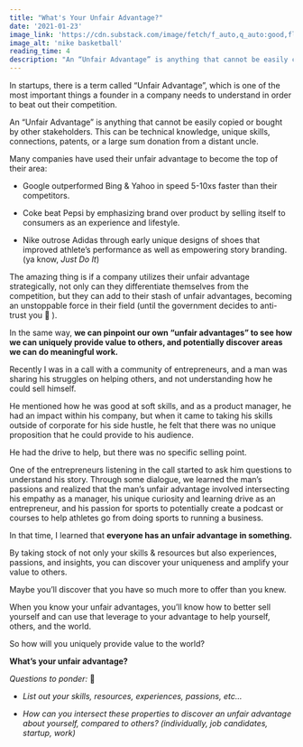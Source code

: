 ```yaml
---
title: "What's Your Unfair Advantage?"
date: '2021-01-23'
image_link: 'https://cdn.substack.com/image/fetch/f_auto,q_auto:good,fl_progressive:steep/https%3A%2F%2Fbucketeer-e05bbc84-baa3-437e-9518-adb32be77984.s3.amazonaws.com%2Fpublic%2Fimages%2Fccafb656-890a-4441-950d-22d5ff162360_6720x4480.jpeg'
image_alt: 'nike basketball'
reading_time: 4
description: "An “Unfair Advantage” is anything that cannot be easily copied or bought by other stakeholders. This can be technical knowledge, unique skills, connections, patents, or a large sum donation from a distant uncle."
---
```

In startups, there is a term called “Unfair Advantage”, which is one of the most important things a founder in a company needs to understand in order to beat out their competition.

An “Unfair Advantage” is anything that cannot be easily copied or bought by other stakeholders. This can be technical knowledge, unique skills, connections, patents, or a large sum donation from a distant uncle.

Many companies have used their unfair advantage to become the top of their area:

- Google outperformed Bing & Yahoo in speed 5-10xs faster than their competitors.

- Coke beat Pepsi by emphasizing brand over product by selling itself to consumers as an experience and lifestyle.

- Nike outrose Adidas through early unique designs of shoes that improved athlete’s performance as well as empowering story branding. (ya know, _Just Do It_)

The amazing thing is if a company utilizes their unfair advantage strategically, not only can they differentiate themselves from the competition, but they can add to their stash of unfair advantages, becoming an unstoppable force in their field (until the government decides to anti-trust you 👀 ).

In the same way, **we can pinpoint our own “unfair advantages” to see how we can uniquely provide value to others, and potentially discover areas we can do meaningful work.**

Recently I was in a call with a community of entrepreneurs, and a man was sharing his struggles on helping others, and not understanding how he could sell himself.

He mentioned how he was good at soft skills, and as a product manager, he had an impact within his company, but when it came to taking his skills outside of corporate for his side hustle, he felt that there was no unique proposition that he could provide to his audience.

He had the drive to help, but there was no specific selling point.

One of the entrepreneurs listening in the call started to ask him questions to understand his story. Through some dialogue, we learned the man’s passions and realized that the man’s unfair advantage involved intersecting his empathy as a manager, his unique curiosity and learning drive as an entrepreneur, and his passion for sports to potentially create a podcast or courses to help athletes go from doing sports to running a business.

In that time, I learned that **everyone has an unfair advantage in something.**

By taking stock of not only your skills & resources but also experiences, passions, and insights, you can discover your uniqueness and amplify your value to others.

Maybe you’ll discover that you have so much more to offer than you knew.

When you know your unfair advantages, you’ll know how to better sell yourself and can use that leverage to your advantage to help yourself, others, and the world.

So how will you uniquely provide value to the world?

**What’s your unfair advantage?**

_Questions to ponder:_ 🤔

- _List out your skills, resources, experiences, passions, etc…_

- _How can you intersect these properties to discover an unfair advantage about yourself, compared to others? (individually, job candidates, startup, work)_
